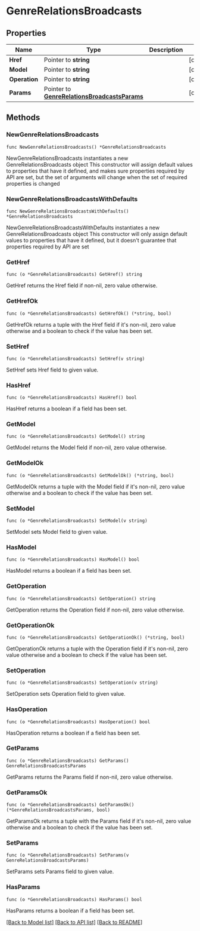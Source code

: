 # GenreRelationsBroadcasts

## Properties

Name | Type | Description | Notes
------------ | ------------- | ------------- | -------------
**Href** | Pointer to **string** |  | [optional] 
**Model** | Pointer to **string** |  | [optional] 
**Operation** | Pointer to **string** |  | [optional] 
**Params** | Pointer to [**GenreRelationsBroadcastsParams**](GenreRelationsBroadcastsParams.md) |  | [optional] 

## Methods

### NewGenreRelationsBroadcasts

`func NewGenreRelationsBroadcasts() *GenreRelationsBroadcasts`

NewGenreRelationsBroadcasts instantiates a new GenreRelationsBroadcasts object
This constructor will assign default values to properties that have it defined,
and makes sure properties required by API are set, but the set of arguments
will change when the set of required properties is changed

### NewGenreRelationsBroadcastsWithDefaults

`func NewGenreRelationsBroadcastsWithDefaults() *GenreRelationsBroadcasts`

NewGenreRelationsBroadcastsWithDefaults instantiates a new GenreRelationsBroadcasts object
This constructor will only assign default values to properties that have it defined,
but it doesn't guarantee that properties required by API are set

### GetHref

`func (o *GenreRelationsBroadcasts) GetHref() string`

GetHref returns the Href field if non-nil, zero value otherwise.

### GetHrefOk

`func (o *GenreRelationsBroadcasts) GetHrefOk() (*string, bool)`

GetHrefOk returns a tuple with the Href field if it's non-nil, zero value otherwise
and a boolean to check if the value has been set.

### SetHref

`func (o *GenreRelationsBroadcasts) SetHref(v string)`

SetHref sets Href field to given value.

### HasHref

`func (o *GenreRelationsBroadcasts) HasHref() bool`

HasHref returns a boolean if a field has been set.

### GetModel

`func (o *GenreRelationsBroadcasts) GetModel() string`

GetModel returns the Model field if non-nil, zero value otherwise.

### GetModelOk

`func (o *GenreRelationsBroadcasts) GetModelOk() (*string, bool)`

GetModelOk returns a tuple with the Model field if it's non-nil, zero value otherwise
and a boolean to check if the value has been set.

### SetModel

`func (o *GenreRelationsBroadcasts) SetModel(v string)`

SetModel sets Model field to given value.

### HasModel

`func (o *GenreRelationsBroadcasts) HasModel() bool`

HasModel returns a boolean if a field has been set.

### GetOperation

`func (o *GenreRelationsBroadcasts) GetOperation() string`

GetOperation returns the Operation field if non-nil, zero value otherwise.

### GetOperationOk

`func (o *GenreRelationsBroadcasts) GetOperationOk() (*string, bool)`

GetOperationOk returns a tuple with the Operation field if it's non-nil, zero value otherwise
and a boolean to check if the value has been set.

### SetOperation

`func (o *GenreRelationsBroadcasts) SetOperation(v string)`

SetOperation sets Operation field to given value.

### HasOperation

`func (o *GenreRelationsBroadcasts) HasOperation() bool`

HasOperation returns a boolean if a field has been set.

### GetParams

`func (o *GenreRelationsBroadcasts) GetParams() GenreRelationsBroadcastsParams`

GetParams returns the Params field if non-nil, zero value otherwise.

### GetParamsOk

`func (o *GenreRelationsBroadcasts) GetParamsOk() (*GenreRelationsBroadcastsParams, bool)`

GetParamsOk returns a tuple with the Params field if it's non-nil, zero value otherwise
and a boolean to check if the value has been set.

### SetParams

`func (o *GenreRelationsBroadcasts) SetParams(v GenreRelationsBroadcastsParams)`

SetParams sets Params field to given value.

### HasParams

`func (o *GenreRelationsBroadcasts) HasParams() bool`

HasParams returns a boolean if a field has been set.


[[Back to Model list]](../README.md#documentation-for-models) [[Back to API list]](../README.md#documentation-for-api-endpoints) [[Back to README]](../README.md)


